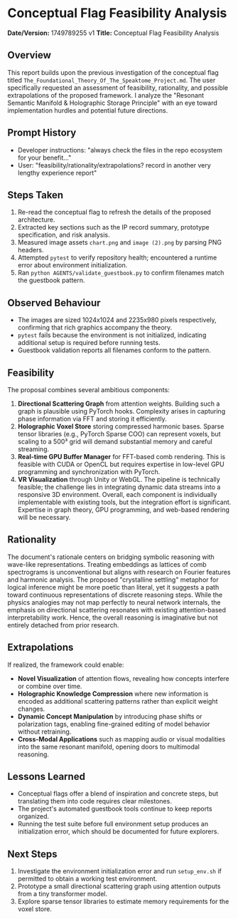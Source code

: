 # Conceptual Flag Feasibility Analysis

**Date/Version:** 1749789255 v1
**Title:** Conceptual Flag Feasibility Analysis

## Overview
This report builds upon the previous investigation of the conceptual flag titled `The_Foundational_Theory_Of_The_Speaktome_Project.md`. The user specifically requested an assessment of feasibility, rationality, and possible extrapolations of the proposed framework. I analyze the "Resonant Semantic Manifold & Holographic Storage Principle" with an eye toward implementation hurdles and potential future directions.

## Prompt History
- Developer instructions: "always check the files in the repo ecosystem for your benefit..."
- User: "feasibility/rationality/extrapolations? record in another very lengthy experience report"

## Steps Taken
1. Re-read the conceptual flag to refresh the details of the proposed architecture.
2. Extracted key sections such as the IP record summary, prototype specification, and risk analysis.
3. Measured image assets `chart.png` and `image (2).png` by parsing PNG headers.
4. Attempted `pytest` to verify repository health; encountered a runtime error about environment initialization.
5. Ran `python AGENTS/validate_guestbook.py` to confirm filenames match the guestbook pattern.

## Observed Behaviour
- The images are sized 1024x1024 and 2235x980 pixels respectively, confirming that rich graphics accompany the theory.
- `pytest` fails because the environment is not initialized, indicating additional setup is required before running tests.
- Guestbook validation reports all filenames conform to the pattern.

## Feasibility
The proposal combines several ambitious components:
1. **Directional Scattering Graph** from attention weights. Building such a graph is plausible using PyTorch hooks. Complexity arises in capturing phase information via FFT and storing it efficiently.
2. **Holographic Voxel Store** storing compressed harmonic bases. Sparse tensor libraries (e.g., PyTorch Sparse COO) can represent voxels, but scaling to a 500³ grid will demand substantial memory and careful streaming.
3. **Real-time GPU Buffer Manager** for FFT-based comb rendering. This is feasible with CUDA or OpenCL but requires expertise in low-level GPU programming and synchronization with PyTorch.
4. **VR Visualization** through Unity or WebGL. The pipeline is technically feasible; the challenge lies in integrating dynamic data streams into a responsive 3D environment.
Overall, each component is individually implementable with existing tools, but the integration effort is significant. Expertise in graph theory, GPU programming, and web-based rendering will be necessary.

## Rationality
The document's rationale centers on bridging symbolic reasoning with wave-like representations. Treating embeddings as lattices of comb spectrograms is unconventional but aligns with research on Fourier features and harmonic analysis. The proposed "crystalline settling" metaphor for logical inference might be more poetic than literal, yet it suggests a path toward continuous representations of discrete reasoning steps. While the physics analogies may not map perfectly to neural network internals, the emphasis on directional scattering resonates with existing attention-based interpretability work. Hence, the overall reasoning is imaginative but not entirely detached from prior research.

## Extrapolations
If realized, the framework could enable:
- **Novel Visualization** of attention flows, revealing how concepts interfere or combine over time.
- **Holographic Knowledge Compression** where new information is encoded as additional scattering patterns rather than explicit weight changes.
- **Dynamic Concept Manipulation** by introducing phase shifts or polarization tags, enabling fine-grained editing of model behavior without retraining.
- **Cross-Modal Applications** such as mapping audio or visual modalities into the same resonant manifold, opening doors to multimodal reasoning.

## Lessons Learned
- Conceptual flags offer a blend of inspiration and concrete steps, but translating them into code requires clear milestones.
- The project's automated guestbook tools continue to keep reports organized.
- Running the test suite before full environment setup produces an initialization error, which should be documented for future explorers.

## Next Steps
1. Investigate the environment initialization error and run `setup_env.sh` if permitted to obtain a working test environment.
2. Prototype a small directional scattering graph using attention outputs from a tiny transformer model.
3. Explore sparse tensor libraries to estimate memory requirements for the voxel store.
